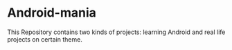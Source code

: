Android-mania
=============

This Repository contains two kinds of projects: learning Android and real life projects on certain theme.
